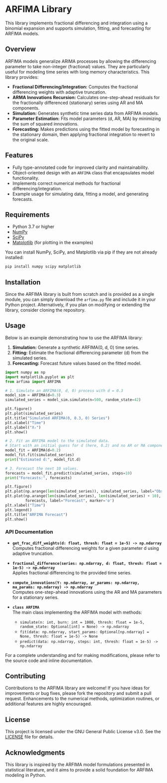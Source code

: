 # ARFIMA Library

This library implements fractional differencing and integration using a binomial expansion and supports simulation, fitting, and forecasting for ARFIMA models.

## Overview

ARFIMA models generalize ARIMA processes by allowing the differencing parameter to take non-integer (fractional) values. They are particularly useful for modeling time series with long memory characteristics. This library provides:

- **Fractional Differencing/Integration:** Computes the fractional differencing weights with adaptive truncation.
- **ARMA Innovations Recursion:** Calculates one-step-ahead residuals for the fractionally differenced (stationary) series using AR and MA components.
- **Simulation:** Generates synthetic time series data from ARFIMA models.
- **Parameter Estimation:** Fits model parameters (d, AR, MA) by minimizing the sum of squared innovations.
- **Forecasting:** Makes predictions using the fitted model by forecasting in the stationary domain, then applying fractional integration to revert to the original scale.

## Features

- Fully type-annotated code for improved clarity and maintainability.
- Object-oriented design with an `ARFIMA` class that encapsulates model functionality.
- Implements correct numerical methods for fractional differencing/integration.
- Example usage for simulating data, fitting a model, and generating forecasts.

## Requirements

- Python 3.7 or higher
- [NumPy](https://numpy.org/)
- [SciPy](https://www.scipy.org/)
- [Matplotlib](https://matplotlib.org/) (for plotting in the examples)

You can install NumPy, SciPy, and Matplotlib via pip if they are not already installed:

```bash
pip install numpy scipy matplotlib
```

## Installation

Since the ARFIMA library is built from scratch and is provided as a single module, you can simply download the `arfima.py` file and include it in your Python project. Alternatively, if you plan on modifying or extending the library, consider cloning the repository.

## Usage

Below is an example demonstrating how to use the ARFIMA library:

1. **Simulation:** Generate a synthetic ARFIMA(0, d, 0) time series.
2. **Fitting:** Estimate the fractional differencing parameter (d) from the simulated series.
3. **Forecasting:** Forecast future values based on the fitted model.

```python
import numpy as np
import matplotlib.pyplot as plt
from arfima import ARFIMA

# 1. Simulate an ARFIMA(0, d, 0) process with d = 0.3
model_sim = ARFIMA(d=0.3)
simulated_series = model_sim.simulate(n=500, random_state=42)

plt.figure()
plt.plot(simulated_series)
plt.title("Simulated ARFIMA(0, 0.3, 0) Series")
plt.xlabel("Time")
plt.ylabel("Xₜ")
plt.show()

# 2. Fit an ARFIMA model to the simulated data.
# Start with an initial guess for d (here, 0.2) and no AR or MA components.
model_fit = ARFIMA(d=0.2)
model_fit.fit(simulated_series)
print("Estimated d:", model_fit.d)

# 3. Forecast the next 10 values.
forecasts = model_fit.predict(simulated_series, steps=10)
print("Forecasts:", forecasts)

plt.figure()
plt.plot(np.arange(len(simulated_series)), simulated_series, label="Observed")
plt.plot(np.arange(len(simulated_series), len(simulated_series) + 10),
         forecasts, label="Forecast", marker='o')
plt.xlabel("Time")
plt.legend()
plt.title("ARFIMA Forecast")
plt.show()
```

### API Documentation

- **`get_frac_diff_weights(d: float, thresh: float = 1e-5) -> np.ndarray`**  
  Computes fractional differencing weights for a given parameter d using adaptive truncation.

- **`fractional_difference(series: np.ndarray, d: float, thresh: float = 1e-5) -> np.ndarray`**  
  Applies fractional differencing to the provided time series.

- **`compute_innovations(Y: np.ndarray, ar_params: np.ndarray, ma_params: np.ndarray) -> np.ndarray`**  
  Computes one-step-ahead innovations using the AR and MA parameters for a stationary series.

- **`class ARFIMA`**  
  The main class implementing the ARFIMA model with methods:
  - `simulate(n: int, burn: int = 1000, thresh: float = 1e-5, random_state: Optional[int] = None) -> np.ndarray`
  - `fit(data: np.ndarray, start_params: Optional[np.ndarray] = None, thresh: float = 1e-5) -> None`
  - `predict(data: np.ndarray, steps: int, thresh: float = 1e-5) -> np.ndarray`

For a complete understanding and for making modifications, please refer to the source code and inline documentation.

## Contributing

Contributions to the ARFIMA library are welcome! If you have ideas for improvements or bug fixes, please fork the repository and submit a pull request. Enhancements to the numerical methods, optimization routines, or additional features are highly encouraged.

## License

This project is licensed under the GNU General Public License v3.0. See the [LICENSE](https://www.gnu.org/licenses/gpl-3.0.html) file for details.

## Acknowledgments

This library is inspired by the ARFIMA model formulations presented in statistical literature, and it aims to provide a solid foundation for ARFIMA modeling in Python.